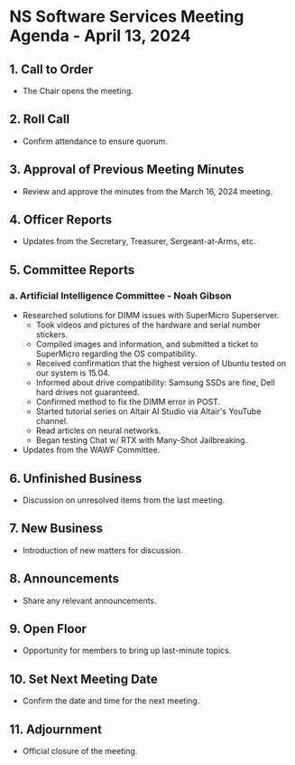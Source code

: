# NS Software Services Meeting Agenda - April 13, 2024

## 1. Call to Order
- The Chair opens the meeting.

## 2. Roll Call
- Confirm attendance to ensure quorum.

## 3. Approval of Previous Meeting Minutes
- Review and approve the minutes from the March 16, 2024 meeting.

## 4. Officer Reports
- Updates from the Secretary, Treasurer, Sergeant-at-Arms, etc.

## 5. Committee Reports
### a. Artificial Intelligence Committee - Noah Gibson
- Researched solutions for DIMM issues with SuperMicro Superserver.
  - Took videos and pictures of the hardware and serial number stickers.
  - Compiled images and information, and submitted a ticket to SuperMicro regarding the OS compatibility.
  - Received confirmation that the highest version of Ubuntu tested on our system is 15.04.
  - Informed about drive compatibility: Samsung SSDs are fine, Dell hard drives not guaranteed.
  - Confirmed method to fix the DIMM error in POST.
  - Started tutorial series on Altair AI Studio via Altair's YouTube channel.
  - Read articles on neural networks.
  - Began testing Chat w/ RTX with Many-Shot Jailbreaking.
- Updates from the WAWF Committee.

## 6. Unfinished Business
- Discussion on unresolved items from the last meeting.

## 7. New Business
- Introduction of new matters for discussion.

## 8. Announcements
- Share any relevant announcements.

## 9. Open Floor
- Opportunity for members to bring up last-minute topics.

## 10. Set Next Meeting Date
- Confirm the date and time for the next meeting.

## 11. Adjournment
- Official closure of the meeting.
